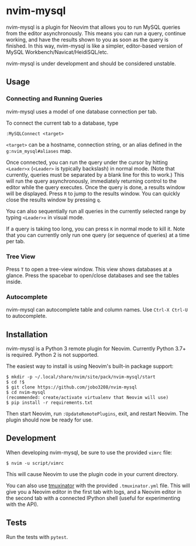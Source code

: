 # nvim-mysql

nvim-mysql is a plugin for Neovim that allows you to run MySQL queries
from the editor asynchronously. This means you can run a query, continue
working, and have the results shown to you as soon as the query is
finished. In this way, nvim-mysql is like a simpler, editor-based version
of MySQL Workbench/Navicat/HeidiSQL/etc.

nvim-mysql is under development and should be considered unstable.

## Usage

### Connecting and Running Queries

nvim-mysql uses a model of one database connection per tab.

To connect the current tab to a database, type

    :MySQLConnect <target>

`<target>` can be a hostname, connection string, or an alias defined in
the `g:nvim_mysql#aliases` map.

Once connected, you can run the query under the cursor by hitting
`<Leader>x` (`<Leader>` is typically backslash) in normal mode. (Note that
currently, queries must be separated by a blank line for this to work.)
This will run the query asynchronously, immediately returning control to
the editor while the query executes. Once the query is done, a results
window will be displayed. Press `R` to jump to the results window. You can
quickly close the results window by pressing `q`.

You can also sequentially run all queries in the currently selected range
by typing `<Leader>x` in visual mode.

If a query is taking too long, you can press `K` in normal mode to kill
it. Note that you can currently only run one query (or sequence of
queries) at a time per tab.

### Tree View

Press `T` to open a tree-view window. This view shows databases at
a glance. Press the spacebar to open/close databases and see the tables
inside.

### Autocomplete

nvim-mysql can autocomplete table and column names. Use `Ctrl-X Ctrl-U` to
autocomplete.

## Installation

nvim-mysql is a Python 3 remote plugin for Neovim. Currently Python 3.7+
is required. Python 2 is not supported.

The easiest way to install is using Neovim's built-in package support:

    $ mkdir -p ~/.local/share/nvim/site/pack/nvim-mysql/start
    $ cd !$
    $ git clone https://github.com/jobo3208/nvim-mysql
    $ cd nvim-mysql
    (recommended: create/activate virtualenv that Neovim will use)
    $ pip install -r requirements.txt

Then start Neovim, run `:UpdateRemotePlugins`, exit, and restart Neovim. The
plugin should now be ready for use.

## Development

When developing nvim-mysql, be sure to use the provided `vimrc` file:

    $ nvim -u script/vimrc

This will cause Neovim to use the plugin code in your current directory.

You can also use [tmuxinator](https://github.com/tmuxinator/tmuxinator)
with the provided `.tmuxinator.yml` file. This will give you a Neovim
editor in the first tab with logs, and a Neovim editor in the second tab
with a connected IPython shell (useful for experimenting with the API).

## Tests

Run the tests with `pytest`.
